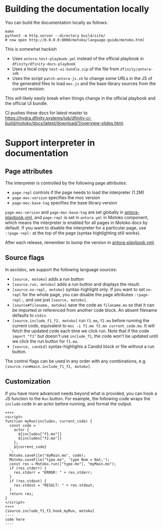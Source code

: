 # Building the documentation locally

You can build the documentation locally as follows:

```
make
python3 -m http.server --directory build/site/
# now open http://0.0.0.0:8000/motoko/language-guide/motoko.html
```

This is somewhat hackish

 * Uses `antora-test-playbook.yml` instead of the official playbook in
   `dfinity/dfinity-docs-playbook`
 * Uses a local copy `test-ui-bundle.zip` of the file from `dfinity/antora-sdk`
 * Uses the script `patch-antora-js.sh` to change some URLs in the JS of the
   generated files to load `moc.js` and the base library sources from the
   _current_ revision.

This will likely easily break when things change in the official playbook and
the official UI bundle.

CI pushes these docs for latest master to
<https://hydra.dfinity.systems/job/dfinity-ci-build/motoko/docs/latest/download/1/overview-slides.html>.


# Support interpreter in documentation

## Page attributes

The interpreter is controlled by the following page attributes:
 * `page-repl` controls if the page needs to load the interpreter (1.2M)
 * `page-moc-version` specifies the moc version
 * `page-moc-base-tag` specifies the base library version

`page-moc-version` and `page-moc-base-tag` are set globally in [antora-playbook.yml](https://github.com/dfinity/dfinity-docs-playbook/blob/master/antora-playbook.yml), and `page-repl` is set in `antora.yml` in Motoko component, which means
the interpreter is enabled for all pages in Motoko docs by default.
If you want to disable the interpreter for a particular page, use `:!page-repl:` at the top of the page
(syntax highlighting still works).

After each release, remember to bump the version in [antora-playbook.yml](https://github.com/dfinity/dfinity-docs-playbook/blob/master/antora-playbook.yml).

## Source flags

In asciidoc, we support the following language sources:

* `[source, motoko]` adds a run button
* `[source.run, motoko]` adds a run button and displays the result.
* `[source.no-repl, motoko]` syntax-highlight only. If you want to set `no-repl` for the whole page, you can disable the page attributes `:!page-repl:`, and use just `[source, motoko]`.
* `[source#filename, motoko]` save the code as `filename.mo` so that it can be imported or referenced from another code block. An absent filename defaults to `stdin`.
* `[source.include_f1_f2, motoko]` run `f1.mo`, `f2.mo` before running the current code, equivalent to `moc -i f1.mo f2.mo current_code.mo`. It will fetch the updated code each time we click run. Note that if the code `import "f1"` but doesn't use `include_f1`, the code won't be updated until we click the run button for `f1.mo`.
* `[source, candid]` syntax-highlights a Candid block or file without a run button.

The control flags can be used in any order with any combinations, e.g. `[source.run#main.include_f1_f2, motoko]`.

## Customization

If you have more advanced needs beyond what is provided, you can hook a JS function to the `Run` button.
For example, the following code wraps the `include` code in an actor before running,
and format the output.

```
++++
<script>
function myRun(includes, current_code) {
  const code = `
    actor {
      ${includes["f1.mo"]}
      ${includes["f2.mo"]}
    };
    ${current_code}
  `;
  Motoko.saveFile("myMain.mo", code);
  Motoko.saveFile("type.mo", 'type Num = Nat;');
  const res = Motoko.run(["type.mo"], "myMain.mo");
  if (res.stderr) {
    res.stderr = "ERROR: " + res.stderr;
  }
  if (res.stdout) {
    res.stdout = "RESULT: " + res.stdout;
  }
  return res;
}
</script>
++++
[source.include_f1_f2.hook_myRun, motoko]
----
code here
----
```
